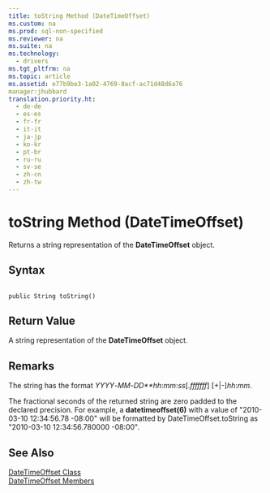 ```yaml
---
title: toString Method (DateTimeOffset)
ms.custom: na
ms.prod: sql-non-specified
ms.reviewer: na
ms.suite: na
ms.technology: 
  - drivers
ms.tgt_pltfrm: na
ms.topic: article
ms.assetid: e77b9be3-1a02-4769-8acf-ac71d48d6a76
manager:jhubbard
translation.priority.ht: 
  - de-de
  - es-es
  - fr-fr
  - it-it
  - ja-jp
  - ko-kr
  - pt-br
  - ru-ru
  - sv-se
  - zh-cn
  - zh-tw
---
```

# toString Method (DateTimeOffset)
  Returns a string representation of the **DateTimeOffset** object.  
  
## Syntax  
  
```  
  
public String toString()  
```  
  
## Return Value  
 A string representation of the **DateTimeOffset** object.  
  
## Remarks  
 The string has the format *YYYY*\-*MM*\-*DD**hh*:*mm*:*ss*\[.*fffffff*\] \[\+|\-\]*hh*:*mm*.  
  
 The fractional seconds of the returned string are zero padded to the declared precision. For example, a **datetimeoffset\(6\)** with a value of "2010\-03\-10 12:34:56.78 \-08:00" will be formatted by DateTimeOffset.toString as "2010\-03\-10 12:34:56.780000 \-08:00".  
  
## See Also  
 [DateTimeOffset Class](../content/DateTimeOffset-Class.md)   
 [DateTimeOffset Members](../content/DateTimeOffset-Members.md)  
  
  
